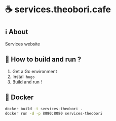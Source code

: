 # ☕ services.theobori.cafe

## ℹ️ About

Services website

## 📖 How to build and run ?

1. Get a Go environment
2. Install `hugo`
3. Build and run !

## 🐋 Docker

```bash
docker build -t services-theobori .
docker run -d -p 8080:8080 services-theobori
```
